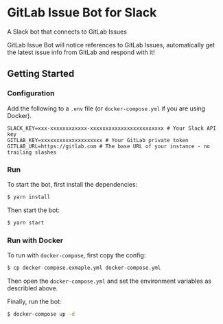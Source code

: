 # GitLab Issue Bot for Slack

A Slack bot that connects to GitLab Issues

GitLab Issue Bot will notice references to GitLab Issues, automatically get the latest issue info from GitLab and respond with it!


## Getting Started
### Configuration
Add the following to a `.env` file (or `docker-compose.yml` if you are using Docker). 
```
SLACK_KEY=xxx-xxxxxxxxxxxx-xxxxxxxxxxxxxxxxxxxxxxxx # Your Slack API key
GITLAB_KEY=xxxxxxxxxxxxxxxxxxxx # Your GitLab private token
GITLAB_URL=https://gitlab.com # The base URL of your instance - no trailing slashes
```

### Run
To start the bot, first install the dependencies:
```bash
$ yarn install
```

Then start the bot:
```bash
$ yarn start
```

### Run with Docker

To run with `docker-compose`, first copy the config:

```bash
$ cp docker-compose.exmaple.yml docker-compose.yml
```

Then open the `docker-compose.yml` and set the environment variables as describled above.

Finally, run the bot:

```bash
$ docker-compose up -d
```
